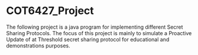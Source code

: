 # COT6427_Project
The following project is a java program for implementing different Secret Sharing Protocols.
The focus of this project is mainly to simulate a Proactive Update of at Threshold secret sharing protocol for educational and demonstrations purposes.
